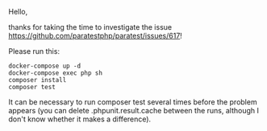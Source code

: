 Hello,

thanks for taking the time to investigate the issue https://github.com/paratestphp/paratest/issues/617!

Please run this:
```shell
docker-compose up -d
docker-compose exec php sh
composer install
composer test
```
It can be necessary to run composer test several times before the problem appears (you can delete .phpunit.result.cache between the runs, although I don't know whether it makes a difference).
